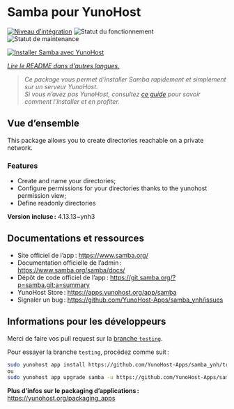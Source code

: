 <!--
Nota bene : ce README est automatiquement généré par <https://github.com/YunoHost/apps/tree/master/tools/readme_generator>
Il NE doit PAS être modifié à la main.
-->

# Samba pour YunoHost

[![Niveau d’intégration](https://dash.yunohost.org/integration/samba.svg)](https://ci-apps.yunohost.org/ci/apps/samba/) ![Statut du fonctionnement](https://ci-apps.yunohost.org/ci/badges/samba.status.svg) ![Statut de maintenance](https://ci-apps.yunohost.org/ci/badges/samba.maintain.svg)

[![Installer Samba avec YunoHost](https://install-app.yunohost.org/install-with-yunohost.svg)](https://install-app.yunohost.org/?app=samba)

*[Lire le README dans d'autres langues.](./ALL_README.md)*

> *Ce package vous permet d’installer Samba rapidement et simplement sur un serveur YunoHost.*  
> *Si vous n’avez pas YunoHost, consultez [ce guide](https://yunohost.org/install) pour savoir comment l’installer et en profiter.*

## Vue d’ensemble

This package allows you to create directories reachable on a private network.

### Features

- Create and name your directories;
- Configure permissions for your directories thanks to the yunohost permission view;
- Define readonly directories


**Version incluse :** 4.13.13~ynh3
## Documentations et ressources

- Site officiel de l’app : <https://www.samba.org/>
- Documentation officielle de l’admin : <https://www.samba.org/samba/docs/>
- Dépôt de code officiel de l’app : <https://git.samba.org/?p=samba.git;a=summary>
- YunoHost Store : <https://apps.yunohost.org/app/samba>
- Signaler un bug : <https://github.com/YunoHost-Apps/samba_ynh/issues>

## Informations pour les développeurs

Merci de faire vos pull request sur la [branche `testing`](https://github.com/YunoHost-Apps/samba_ynh/tree/testing).

Pour essayer la branche `testing`, procédez comme suit :

```bash
sudo yunohost app install https://github.com/YunoHost-Apps/samba_ynh/tree/testing --debug
ou
sudo yunohost app upgrade samba -u https://github.com/YunoHost-Apps/samba_ynh/tree/testing --debug
```

**Plus d’infos sur le packaging d’applications :** <https://yunohost.org/packaging_apps>
